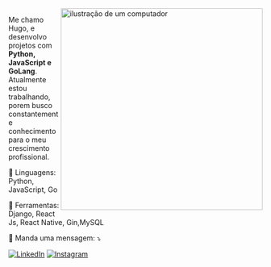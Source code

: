 <img src="https://raw.githubusercontent.com/MicaelliMedeiros/micaellimedeiros/master/image/computer-illustration.png" alt="ilustração de um computador" min-width="400px" max-width="400px" width="400px" align="right">

<p align="left"> 
  Me chamo Hugo, e desenvolvo projetos com <strong>Python, JavaScript e GoLang</strong>.<br>
  Atualmente estou trabalhando, porem busco constantemente conhecimento para o meu crescimento profissional.
</p>

<p align="left">
  🦄 Linguagens: Python, JavaScript, Go
</p>

<p align="left">
  💼 Ferramentas: Django, React Js, React Native, Gin,MySQL
</p>

<p align="left">
  💌 Manda uma mensagem: ⤵️
</p>

<p align="left">
  <a href="https://www.linkedin.com/in/hugo-brandão-3b05452b9/" title="LinkedIn">
  <img src="https://img.shields.io/badge/-Linkedin-0e76a8?style=flat-square&logo=Linkedin&logoColor=white&link=LINK-DO-SEU-LINKEDIN" alt="LinkedIn"/></a>
  <a href="https://www.instagram.com/brandaoh__/" title="Instagram">
  <img src="https://img.shields.io/badge/-Instagram-DF0174?style=flat-square&labelColor=DF0174&logo=instagram&logoColor=white&link=LINK-DO-SEU-INSTAGRAM" alt="Instagram"/></a>
</p>

